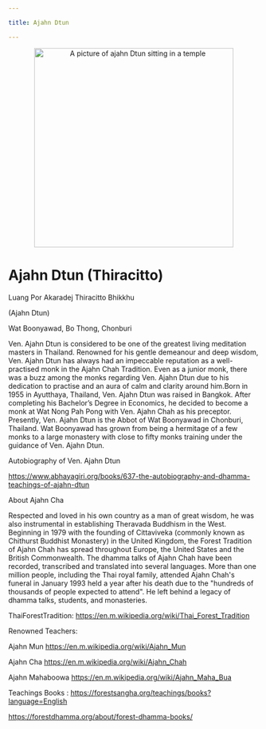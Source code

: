 ```yaml
---

title: Ajahn Dtun

---
```


<center>
    <img src="/ajahn_dtun_sitting.png" alt="A picture of ajahn Dtun sitting in a temple" style="height: 400px;" />
</center>

# Ajahn Dtun (Thiracitto)

Luang Por Akaradej Thiracitto Bhikkhu

(Ajahn Dtun)

Wat Boonyawad, Bo Thong, Chonburi

Ven. Ajahn Dtun is considered to be one of the greatest living meditation masters in Thailand. Renowned for his gentle demeanour and deep wisdom, Ven. Ajahn Dtun has always had an impeccable reputation as a well-practised monk in the Ajahn Chah Tradition. Even as a junior monk, there was a buzz among the monks regarding Ven. Ajahn Dtun due to his dedication to practise and an aura of calm and clarity around him.Born in 1955 in Ayutthaya, Thailand, Ven. Ajahn Dtun was raised in Bangkok. After completing his Bachelor’s Degree in Economics, he decided to become a monk at Wat Nong Pah Pong with Ven. Ajahn Chah as his preceptor. Presently, Ven. Ajahn Dtun is the Abbot of Wat Boonyawad in Chonburi, Thailand. Wat Boonyawad has grown from being a hermitage of a few monks to a large monastery with close to fifty monks training under the guidance of Ven. Ajahn Dtun.

Autobiography of Ven. Ajahn Dtun

https://www.abhayagiri.org/books/637-the-autobiography-and-dhamma-teachings-of-ajahn-dtun

About Ajahn Cha

Respected and loved in his own country as a man of great wisdom, he was also instrumental in establishing Theravada Buddhism in the West. Beginning in 1979 with the founding of Cittaviveka (commonly known as Chithurst Buddhist Monastery) in the United Kingdom, the Forest Tradition of Ajahn Chah has spread throughout Europe, the United States and the British Commonwealth. The dhamma talks of Ajahn Chah have been recorded, transcribed and translated into several languages.
More than one million people, including the Thai royal family, attended Ajahn Chah's funeral in January 1993 held a year after his death due to the "hundreds of thousands of people expected to attend". He left behind a legacy of dhamma talks, students, and monasteries.

ThaiForestTradition: https://en.m.wikipedia.org/wiki/Thai_Forest_Tradition

Renowned Teachers:

Ajahn Mun
https://en.m.wikipedia.org/wiki/Ajahn_Mun

Ajahn Cha
https://en.m.wikipedia.org/wiki/Ajahn_Chah

Ajahn Mahaboowa
https://en.m.wikipedia.org/wiki/Ajahn_Maha_Bua

Teachings Books :
https://forestsangha.org/teachings/books?language=English

https://forestdhamma.org/about/forest-dhamma-books/
